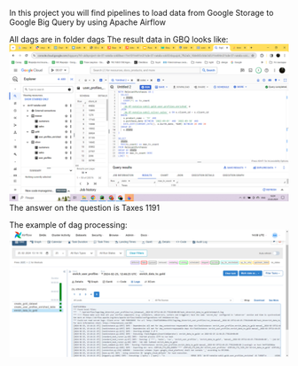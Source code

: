In this project you will find pipelines to load data from Google Storage to Google Big Query by using Apache Airflow

All dags are in folder dags
The result data in GBQ looks like:
![img.png](img.png)
The answer on the question is Taxes 1191

The example of dag processing:
![img_1.png](img_1.png)